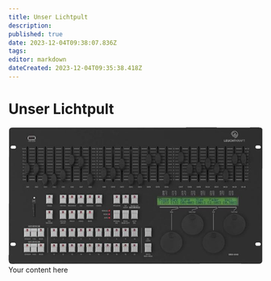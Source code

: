 ```yaml
---
title: Unser Lichtpult
description: 
published: true
date: 2023-12-04T09:38:07.836Z
tags: 
editor: markdown
dateCreated: 2023-12-04T09:35:38.418Z
---
```


# Unser Lichtpult
![img_2458.jpeg](/img_2458.jpeg)
Your content here